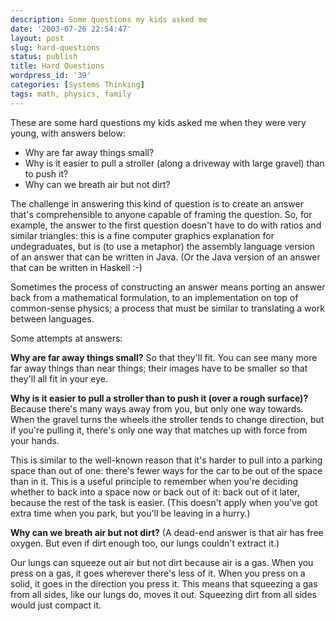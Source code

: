 ```yaml
---
description: Some questions my kids asked me
date: '2003-07-26 22:54:47'
layout: post
slug: hard-questions
status: publish
title: Hard Questions
wordpress_id: '39'
categories: [Systems Thinking]
tags: math, physics, family
---
```


These are some hard questions my kids asked me when they were very young, with answers below:

* Why are far away things small?
* Why is it easier to pull a stroller (along a driveway with large gravel) than to push it?
* Why can we breath air but not dirt?

The challenge in answering this kind of question is to create an answer that's comprehensible to anyone capable of framing the question.  So, for example, the answer to the first question doesn't have to do with ratios and similar triangles: this is a fine computer graphics explanation for undegraduates, but is (to use a metaphor) the assembly language version of an answer that can be written in Java.  (Or the Java version of an answer that can be written in Haskell :-)

Sometimes the process of constructing an answer means porting an answer back from a mathematical formulation, to an implementation on top of common-sense physics; a process that must be similar to translating a work between languages.

Some attempts at answers:

**Why are far away things small?**
So that they'll fit.  You can see many more far away things than near things; their images have to be smaller so that they'll all fit in your eye.

**Why is it easier to pull a stroller than to push it (over a rough surface)?**
Because there's many ways away from you, but only one way towards.  When the gravel turns the wheels ithe stroller tends to change direction, but if you're pulling it, there's only one way that matches up with force from your hands.

This is similar to the well-known reason that it's harder to pull into a parking space than out of one:  there's fewer ways for the car to be out of the space than in it.  This is a useful principle to remember when you're deciding whether to back into a space now or back out of it: back out of it later, because the rest of the task is easier.  (This doesn't apply when you've got extra time when you park, but you'll be leaving in a hurry.)

**Why can we breath air but not dirt?**
(A dead-end answer is that air has free oxygen.  But even if dirt enough too, our lungs couldn't extract it.)

Our lungs can squeeze out air but not dirt because air is a gas.  When you press on a gas, it goes wherever there's less of it.  When you press on a solid, it goes in the direction you press it.  This means that squeezing a gas from all sides, like our lungs do, moves it out.  Squeezing dirt from all sides would just compact it.
